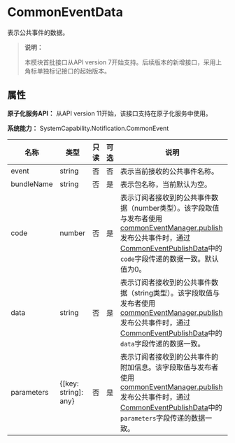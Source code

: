 # CommonEventData

<!--Kit: Basic Services Kit-->
<!--Subsystem: Notification-->
<!--Owner: @peixu-->
<!--Designer: @dongqingran; @wulong158-->
<!--Tester: @wanghong1997-->
<!--Adviser: @fang-jinxu-->

表示公共事件的数据。

> **说明：**
>
> 本模块首批接口从API version 7开始支持。后续版本的新增接口，采用上角标单独标记接口的起始版本。

## 属性

**原子化服务API：** 从API version 11开始，该接口支持在原子化服务中使用。

**系统能力：** SystemCapability.Notification.CommonEvent

| 名称       | 类型                 | 只读 | 可选 | 说明                                                    |
| ---------- |-------------------- | ---- | ---- |  ------------------------------------------------------- |
| event      | string               | 否  | 否  | 表示当前接收的公共事件名称。                              |
| bundleName | string               | 否  | 是  | 表示包名称，当前默认为空。               |
| code       | number               | 否  | 是  | 表示订阅者接收到的公共事件数据（number类型）。该字段取值与发布者使用[commonEventManager.publish](./js-apis-commonEventManager.md#commoneventmanagerpublish-1)发布公共事件时，通过[CommonEventPublishData](./js-apis-inner-commonEvent-commonEventPublishData.md)中的`code`字段传递的数据一致。默认值为0。           |
| data       | string               | 否  | 是  | 表示订阅者接收到的公共事件数据（string类型）。该字段取值与发布者使用[commonEventManager.publish](./js-apis-commonEventManager.md#commoneventmanagerpublish-1)发布公共事件时，通过[CommonEventPublishData](./js-apis-inner-commonEvent-commonEventPublishData.md)中的`data`字段传递的数据一致。 |
| parameters | {[key: string]: any} | 否  | 是  | 表示订阅者接收到的公共事件的附加信息。该字段取值与发布者使用[commonEventManager.publish](./js-apis-commonEventManager.md#commoneventmanagerpublish-1)发布公共事件时，通过[CommonEventPublishData](./js-apis-inner-commonEvent-commonEventPublishData.md)中的`parameters`字段传递的数据一致。           |
